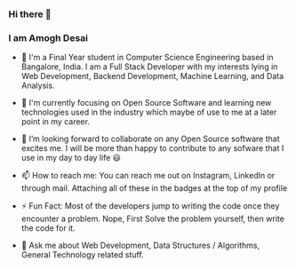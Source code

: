 ### Hi there 👋

### I am Amogh Desai

- 🔭 I'm a Final Year student in Computer Science Engineering based in Bangalore, India. I am a Full Stack Developer with my interests lying in Web Development, Backend Development, Machine Learning, and Data Analysis.

- 🌱 I'm currently focusing on Open Source Software and learning new technologies used in the industry which maybe of use to me at a later point in my career.

- 👯 I’m looking forward to collaborate on any Open Source software that excites me. I will be more than happy to contribute to any sofware that I use in my day to day life 😃

- 📫 How to reach me: You can reach me out on Instagram, LinkedIn or through mail. Attaching all of these in the badges at the top of my profile

- ⚡ Fun Fact: Most of the developers jump to writing the code once they encounter a problem. Nope, First Solve the problem yourself, then write the code for it.

- 💬 Ask me about Web Development, Data Structures / Algorithms, General Technology related stuff.

